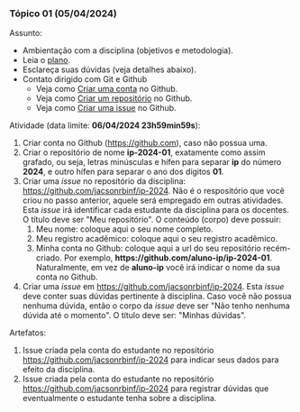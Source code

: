 
### Tópico 01 (05/04/2024)

Assunto: 
- Ambientação com a disciplina (objetivos e metodologia).
 - Leia o [plano](../media/Plano_Ensino_IP.pdf).
 - Esclareça suas dúvidas (veja detalhes abaixo).
 - Contato dirigido com Git e Github
   - Veja como [Criar uma conta](https://drive.google.com/file/d/1NfAas8qrA0p5FP_aZ3o1cGffSF_BXH8R/view?usp=sharing) no Github.
   - Veja como [Criar um repositório](https://drive.google.com/file/d/1RVtr52TEcs3EtBKuSExTzp1Eb4Wtpbwb/view?usp=sharing) no Github.
   - Veja como [Criar uma issue](https://drive.google.com/file/d/1HN3j-S_hCQn_dyX6LP6JiWS1o1GzkDoB/view?usp=sharing) no Github.

Atividade (data limite: **06/04/2024 23h59min59s**):
1. Criar conta no Github (https://github.com), caso não possua uma. 
1. Criar o repositório de nome **ip-2024-01**, exatamente como assim grafado, ou seja, letras minúsculas e hífen para separar **ip** do número **2024**, e outro hífen para separar o ano dos dígitos **01**. 
1. Criar uma _issue_ no repositório da disciplina: https://github.com/jacsonrbinf/ip-2024. Não é o respositório que você criou no passo anterior, aquele será empregado em outras atividades. Esta _issue_ irá identificar cada estudante da disciplina para os docentes. O título deve ser "Meu repositório". O conteúdo (corpo) deve possuir:
   1. Meu nome: coloque aqui o seu nome completo. 
   1. Meu registro acadêmico: coloque aqui o seu registro acadêmico. 
   1. Minha conta no Github: coloque aqui a url do seu repositório recém-criado. Por exemplo, **https<span>:</span>//github.com/aluno-ip/ip-2024-01**. Naturalmente, em vez de **aluno-ip** você irá indicar o nome da sua conta no Github.
1. Criar uma _issue_ em https://github.com/jacsonrbinf/ip-2024. Esta _issue_ deve conter suas dúvidas pertinente à disciplina. Caso você não possua nenhuma dúvida, então o corpo da _issue_ deve ser "Não tenho nenhuma dúvida até o momento". O título deve ser: "Minhas dúvidas". 
   
Artefatos: 

1. Issue criada pela conta do estudante no repositório https://github.com/jacsonrbinf/ip-2024 para indicar seus dados para efeito da disciplina.
1. Issue criada pela conta do estudante no repositório https://github.com/jacsonrbinf/ip-2024 para registrar dúvidas que eventualmente o estudante tenha sobre a disciplina.
